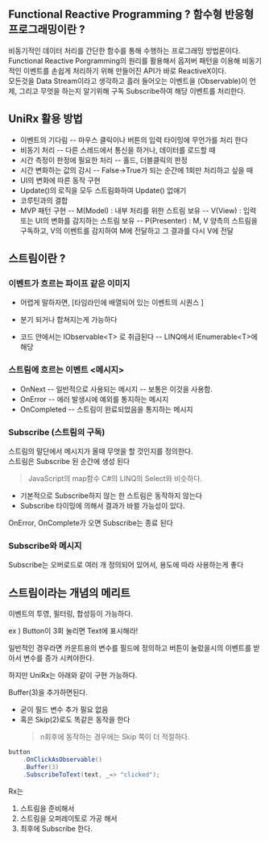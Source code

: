 ## Functional Reactive Programming ? 함수형 반응형 프로그래밍이란 ?

비동기적인 데이터 처리를 간단한 함수를 통해 수행하는 프로그래밍 방법론이다. Functional Reactive Porgramming의 원리를 활용해서 옵저버 패턴을 이용해 비동기적인 이벤트를 손쉽게 처리하기 위해 만들어진 API가 바로 ReactiveX이다.  
모든것을 Data Stream이라고 생각하고 흘러 들어오는 이벤트을 (Observable)이 언제, 그리고 무엇을 하는지 알기위해 구독 Subscribe하여 해당 이벤트를 처리한다.

## UniRx 활용 방법

- 이벤트의 기다림
  -- 마우스 클릭이나 버튼의 입력 타이밍에 무언가를 처리 한다
- 비동기 처리
  -- 다른 스레드에서 통신을 하거나, 데이터를 로드할 때
- 시간 측정이 판정에 필요한 처리
  -- 홀드, 더블클릭의 판정
- 시간 변화하는 값의 감시
  -- False->True가 되는 순간에 1회만 처리하고 싶을 때
- UI의 변화에 따른 동작 구현
- Update()의 로직을 모두 스트림화하여 Update() 없애기
- 코루틴과의 결합
- MVP 패턴 구현
  -- M(Model) : 내부 처리를 위한 스트림 보유
  -- V(View) : 입력 또는 UI의 변화를 감지하는 스트림 보유
  -- P(Presenter) : M, V 양측의 스트림을 구독하고, V의 이벤트를 감지하여 M에 전달하고 그 결과를 다시 V에 전달

## 스트림이란 ?

### 이벤트가 흐르는 파이프 같은 이미지

- 어렵게 말하자면, \[타임라인에 배열되어 있는 이벤트의 시퀀스 ]
- 분기 되거나 합쳐지는게 가능하다

- 코드 안에서는 IObservable\<T> 로 취급된다
  -- LINQ에서 IEnumerable\<T>에 해당

### 스트림에 흐르는 이벤트 <메시지>

- OnNext
  -- 일반적으로 사용되는 메시지
  -- 보통은 이것을 사용함.
- OnError
  -- 에러 발생시에 예외를 통지하는 메시지
- OnCompleted
  -- 스트림이 완료되었음을 통지하는 메시지

### Subscribe (스트림의 구독)

스트림의 말단에서 메시지가 올때 무엇을 할 것인지를 정의한다.  
스트림은 Subscribe 된 순간에 생성 된다

> JavaScript의 map함수 C#의 LINQ의 Select와 비슷하다.

- 기본적으로 Subscribe하지 않는 한 스트림은 동작하지 않는다
- Subscribe 타이밍에 의해서 결과가 바뀔 가능성이 있다.

OnError, OnComplete가 오면 Subscribe는 종료 된다

### Subscribe와 메시지

Subscribe는 오버로드로 여러 개 정의되어 있어서, 용도에 따라 사용하는게 좋다

## 스트림이라는 개념의 메리트

이벤트의 투영, 필터링, 합성등이 가능하다.

ex ) Button이 3회 눌리면 Text에 표시해라!

일반적인 경우라면 카운트용의 변수를 필드에 정의하고 버튼이 눌렀을시의 이벤트를 받아서 변수를 증가 시켜야한다.

하지만 UniRx는 아래와 같이 구현 가능하다.

Buffer(3)을 추가하면된다.

- 굳이 필드 변수 추가 필요 없음
- 혹은 Skip(2)로도 똑같은 동작을 한다
  > n회후에 동작하는 경우에는 Skip 쪽이 더 적절하다.

```C#
button
    .OnClickAsObservable()
    .Buffer(3)
    .SubscribeToText(text, _=> "clicked");
```

Rx는

1. 스트림을 준비해서
2. 스트림을 오퍼레이토로 가공 해서
3. 최후에 Subscribe 한다.
